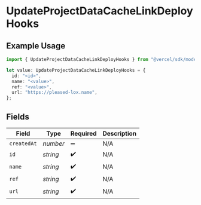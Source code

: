 # UpdateProjectDataCacheLinkDeployHooks

## Example Usage

```typescript
import { UpdateProjectDataCacheLinkDeployHooks } from "@vercel/sdk/models/updateprojectdatacacheop.js";

let value: UpdateProjectDataCacheLinkDeployHooks = {
  id: "<id>",
  name: "<value>",
  ref: "<value>",
  url: "https://pleased-lox.name",
};
```

## Fields

| Field              | Type               | Required           | Description        |
| ------------------ | ------------------ | ------------------ | ------------------ |
| `createdAt`        | *number*           | :heavy_minus_sign: | N/A                |
| `id`               | *string*           | :heavy_check_mark: | N/A                |
| `name`             | *string*           | :heavy_check_mark: | N/A                |
| `ref`              | *string*           | :heavy_check_mark: | N/A                |
| `url`              | *string*           | :heavy_check_mark: | N/A                |